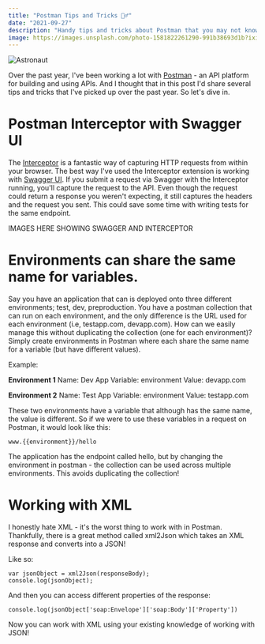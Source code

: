 ```yaml
---
title: "Postman Tips and Tricks 🧙‍♂️"
date: "2021-09-27"
description: "Handy tips and tricks about Postman that you may not know!"
image: https://images.unsplash.com/photo-1581822261290-991b38693d1b?ixid=MnwxMjA3fDB8MHxwaG90by1wYWdlfHx8fGVufDB8fHx8&ixlib=rb-1.2.1&auto=format&fit=crop&w=1740&q=80
---
```


![Astronaut](https://images.unsplash.com/photo-1581822261290-991b38693d1b?ixid=MnwxMjA3fDB8MHxwaG90by1wYWdlfHx8fGVufDB8fHx8&ixlib=rb-1.2.1&auto=format&fit=crop&w=1740&q=80)

Over the past year, I've been working a lot with [Postman](https://www.postman.com/) - an API platform for building and using APIs. And I thought that in this post I'd share several tips and tricks that I've picked up over the past year. So let's dive in.

# Postman Interceptor with Swagger UI

The [Interceptor](https://learning.postman.com/docs/sending-requests/capturing-request-data/interceptor/) is a fantastic way of capturing HTTP requests from within your browser. The best way I've used the Interceptor extension is working with [Swagger UI](https://swagger.io/tools/swagger-ui/). If you submit a request via Swagger with the Interceptor running, you'll capture the request to the API. Even though the request could return a response you weren't expecting, it still captures the headers and the request you sent. This could save some time with writing tests for the same endpoint.

IMAGES HERE SHOWING SWAGGER AND INTERCEPTOR

# Environments can share the same name for variables.

Say you have an application that can is deployed onto three different environments; test, dev, preproduction. You have a postman collection that can run on each environment, and the only difference is the URL used for each environment (i.e, testapp.com, devapp.com). How can we easily manage this without duplicating the collection (one for each environment)? Simply create environments in Postman where each share the same name for a variable (but have different values).

Example:

__Environment 1__
Name: Dev App
Variable: environment
Value: devapp.com

__Environment 2__
Name: Test App
Variable: environment
Value: testapp.com

These two environments have a variable that although has the same name, the value is different. So if we were to use these variables in a request on Postman, it would look like this:

```
www.{{environment}}/hello
```

The application has the endpoint called hello, but by changing the environment in postman - the collection can be used across multiple environments. This avoids duplicating the collection!

# Working with XML

I honestly hate XML - it's the worst thing to work with in Postman. Thankfully, there is a great method called xml2Json which takes an XML response and converts into a JSON!

Like so:

```
var jsonObject = xml2Json(responseBody);
console.log(jsonObject);
```

And then you can access different properties of the response:

```
console.log(jsonObject['soap:Envelope']['soap:Body']['Property'])
```

Now you can work with XML using your existing knowledge of working with JSON!